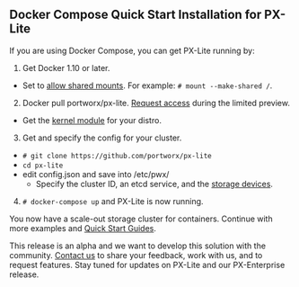 
## Docker Compose Quick Start Installation for PX-Lite
If you are using Docker Compose, you can get PX-Lite running by:

 1. Get Docker 1.10 or later. 
   * Set to [allow shared mounts](https://github.com/docker/docker/issues/19625). For example: `# mount --make-shared /`.
 2. Docker pull portworx/px-lite. [Request access](https://docs.google.com/a/portworx.com/forms/d/1iAhxyIvcDQW7tdrX6UkpjXd5KN9LnWA8UE25n70C-RQ/) during the limited preview.
   * Get the [kernel module](https://github.com/portworx/px-lite/blob/master/README.md#kernel-module-for-distros-temporary-requirement) for your distro. 
 3. Get and specify the config for your cluster.
   * `# git clone https://github.com/portworx/px-lite` 
   * `cd px-lite` 
   * edit config.json and save into /etc/pwx/
     * Specify the cluster ID, an etcd service, and the [storage devices](https://github.com/portworx/px-lite/blob/master/install_run_ubuntu.md#step-4-edit-the-json-configuration).
 4. `# docker-compose up` and PX-Lite is now running.

You now have a scale-out storage cluster for containers. Continue with more examples and [Quick Start Guides](https://github.com/portworx/px-lite/blob/master/README.md#install-and-quick-start-guides). 

This release is an alpha and we want to develop this solution with the community. [Contact us](https://github.com/portworx/px-lite#contact-us) to share your feedback, work with us, and to request features. Stay tuned for updates on PX-Lite and our PX-Enterprise release. 

